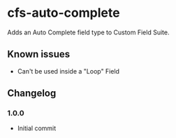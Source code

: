 # cfs-auto-complete

Adds an Auto Complete field type to Custom Field Suite.

## Known issues
* Can't be used inside a "Loop" Field

## Changelog

### 1.0.0
* Initial commit
